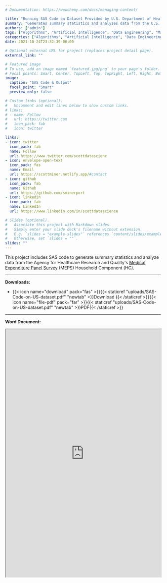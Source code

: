 ```yaml
---
# Documentation: https://wowchemy.com/docs/managing-content/

title: "Running SAS Code on Dataset Provided by U.S. Department of Health & Human Services"
summary: "Generates summary statistics and analyzes data from the U.S. Department of Health and Human Services"
authors: ["admin"]
tags: ["Algorithms", "Artificial Intelligence", "Data Engineering", "Machine Learning", "Software Engineering" ]
categories: ["Algorithms", "Artificial Intelligence", "Data Engineering", "Machine Learning", "Software Engineering" ]
date: 2021-10-24T23:32:39-06:00

# Optional external URL for project (replaces project detail page).
external_link: ""

# Featured image
# To use, add an image named `featured.jpg/png` to your page's folder.
# Focal points: Smart, Center, TopLeft, Top, TopRight, Left, Right, BottomLeft, Bottom, BottomRight.
image:
  caption: "SAS Code & Output"
  focal_point: "Smart"
  preview_only: false

# Custom links (optional).
#   Uncomment and edit lines below to show custom links.
# links:
# - name: Follow
#   url: https://twitter.com
#   icon_pack: fab
#   icon: twitter

links:
- icon: twitter
  icon_pack: fab
  name: Follow
  url: https://www.twitter.com/scottdatascienc
- icon: envelope-open-text
  icon_pack: fas
  name: Email
  url: https://scottminer.netlify.app/#contact
- icon: github
  icon_pack: fab
  name: Github
  url: https://github.com/sminerport
- icon: linkedin
  icon_pack: fab
  name: LinkedIn
  url: https://www.linkedin.com/in/scottdatascience

# Slides (optional).
#   Associate this project with Markdown slides.
#   Simply enter your slide deck's filename without extension.
#   E.g. `slides = "example-slides"` references `content/slides/example-slides.md`.
#   Otherwise, set `slides = ""`.
slides: ""
---
```


This project includes SAS code to generate summary statistics and analyze data from the Agency for Healthcare Research and Quality's [Medical Expenditure Panel Survey](https://github.com/HHS-AHRQ/MEPS) (MEPS) Household Component (HC).

<hr/>

**Downloads:**

<ul>
	<li>{{< icon name="download" pack="fas" >}}{{< staticref "uploads/SAS-Code-on-US-dataset.pdf" "newtab" >}}Download {{< /staticref >}}{{< icon name="file-pdf" pack="far" >}}{{< staticref "uploads/SAS-Code-on-US-dataset.pdf" "newtab" >}}PDF{{< /staticref >}}</li>
</ul>
<hr/>

**Word Document:**
<iframe src="https://onedrive.live.com/embed?cid=5B8EDCFD5CE8D99E&resid=5B8EDCFD5CE8D99E%21149647&authkey=APeSP-ywnsglfqg&em=2" width="100%" height="800" frameborder="1" scrolling="yes"></iframe>
